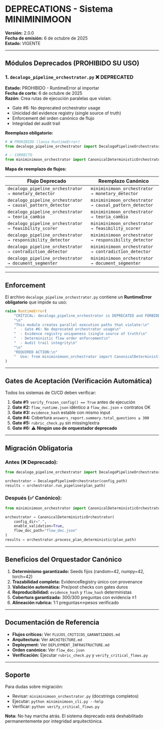 # DEPRECATIONS - Sistema MINIMINIMOON

**Versión:** 2.0.0  
**Fecha de emisión:** 6 de octubre de 2025  
**Estado:** VIGENTE

---

## Módulos Deprecados (PROHIBIDO SU USO)

### 1. `decalogo_pipeline_orchestrator.py` ❌ DEPRECATED

**Estado:** PROHIBIDO - RuntimeError al importar  
**Fecha de corte:** 6 de octubre de 2025  
**Razón:** Crea rutas de ejecución paralelas que violan:
- Gate #6: No deprecated orchestrator usage
- Unicidad del evidence registry (single source of truth)
- Enforcement del orden canónico de flujo
- Integridad del audit trail

**Reemplazo obligatorio:**
```python
# ❌ PROHIBIDO (lanza RuntimeError)
from decalogo_pipeline_orchestrator import DecalogoPipelineOrchestrator

# ✅ CORRECTO
from miniminimoon_orchestrator import CanonicalDeterministicOrchestrator
```

**Mapa de reemplazo de flujos:**

| Flujo Deprecado | Reemplazo Canónico |
|----------------|-------------------|
| `decalogo_pipeline_orchestrator → monetary_detector` | `miniminimoon_orchestrator → monetary_detector` |
| `decalogo_pipeline_orchestrator → causal_pattern_detector` | `miniminimoon_orchestrator → causal_pattern_detector` |
| `decalogo_pipeline_orchestrator → teoria_cambio` | `miniminimoon_orchestrator → teoria_cambio` |
| `decalogo_pipeline_orchestrator → feasibility_scorer` | `miniminimoon_orchestrator → feasibility_scorer` |
| `decalogo_pipeline_orchestrator → responsibility_detector` | `miniminimoon_orchestrator → responsibility_detector` |
| `decalogo_pipeline_orchestrator → contradiction_detector` | `miniminimoon_orchestrator → contradiction_detector` |
| `decalogo_pipeline_orchestrator → document_segmenter` | `miniminimoon_orchestrator → document_segmenter` |

---

## Enforcement

El archivo `decalogo_pipeline_orchestrator.py` contiene un **RuntimeError obligatorio** que impide su uso:

```python
raise RuntimeError(
    "CRITICAL: decalogo_pipeline_orchestrator is DEPRECATED and FORBIDDEN.\n"
    "\n"
    "This module creates parallel execution paths that violate:\n"
    "  - Gate #6: No deprecated orchestrator usage\n"
    "  - Evidence registry uniqueness (single source of truth)\n"
    "  - Deterministic flow order enforcement\n"
    "  - Audit trail integrity\n"
    "\n"
    "REQUIRED ACTION:\n"
    "  Use: from miniminimoon_orchestrator import CanonicalDeterministicOrchestrator\n"
)
```

---

## Gates de Aceptación (Verificación Automática)

Todos los sistemas de CI/CD deben verificar:

1. **Gate #1:** `verify_frozen_config() == True` antes de ejecución
2. **Gate #2:** `flow_runtime.json` idéntico a `flow_doc.json` + contratos OK
3. **Gate #3:** `evidence_hash` estable con mismo input
4. **Gate #4:** Cobertura `answers_report.summary.total_questions ≥ 300`
5. **Gate #5:** `rubric_check.py` sin missing/extra
6. **Gate #6:** ⚠️ **Ningún uso de orquestador deprecado**

---

## Migración Obligatoria

### Antes (❌ Deprecado):
```python
from decalogo_pipeline_orchestrator import DecalogoPipelineOrchestrator

orchestrator = DecalogoPipelineOrchestrator(config_path)
results = orchestrator.run_pipeline(plan_path)
```

### Después (✅ Canónico):
```python
from miniminimoon_orchestrator import CanonicalDeterministicOrchestrator

orchestrator = CanonicalDeterministicOrchestrator(
    config_dir=".",
    enable_validation=True,
    flow_doc_path="flow_doc.json"
)
results = orchestrator.process_plan_deterministic(plan_path)
```

---

## Beneficios del Orquestador Canónico

1. **Determinismo garantizado:** Seeds fijos (random=42, numpy=42, torch=42)
2. **Trazabilidad completa:** EvidenceRegistry único con provenance
3. **Validación automática:** Pre/post checks con gates duros
4. **Reproducibilidad:** `evidence_hash` y `flow_hash` deterministas
5. **Cobertura garantizada:** 300/300 preguntas con evidencia ≥1
6. **Alineación rubrica:** 1:1 preguntas↔pesos verificado

---

## Documentación de Referencia

- **Flujos críticos:** Ver `FLUJOS_CRITICOS_GARANTIZADOS.md`
- **Arquitectura:** Ver `ARCHITECTURE.md`
- **Deployment:** Ver `DEPLOYMENT_INFRASTRUCTURE.md`
- **Orden canónico:** Ver `flow_doc.json`
- **Verificación:** Ejecutar `rubric_check.py` y `verify_critical_flows.py`

---

## Soporte

Para dudas sobre migración:
- Revisar: `miniminimoon_orchestrator.py` (docstrings completos)
- Ejecutar: `python miniminimoon_cli.py --help`
- Verificar: `python verify_critical_flows.py`

**Nota:** No hay marcha atrás. El sistema deprecado está deshabilitado permanentemente por integridad arquitectónica.

